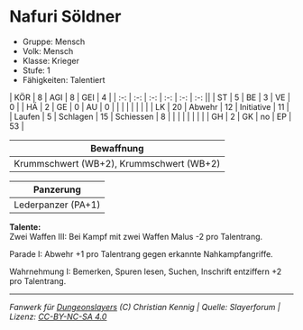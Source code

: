 # Nafuri Söldner  
- Gruppe: Mensch  
- Volk: Mensch  
- Klasse: Krieger  
- Stufe: 1  
- Fähigkeiten: Talentiert  


| KÖR    | 8  | AGI      | 8  | GEI        | 4  |
| :-: | :-: | :-: | :-: | :-: | :-: ||
| ST     | 5  | BE       | 3  | VE         | 0  |
| HÄ     | 2  | GE       | 0  | AU         | 0  |
|        |    |          |    |            |    |
| LK     | 20 | Abwehr   | 12 | Initiative | 11 |
| Laufen | 5  | Schlagen | 15 | Schiessen  | 8  |
|        |    |          |    |            |    |
| GH     | 2  | GK       | no | EP         | 53 |


| Bewaffnung |
| --- |
| Krummschwert (WB+2), Krummschwert (WB+2) |


| Panzerung |
| --- |
| Lederpanzer (PA+1) |


**Talente:**  
Zwei Waffen III: Bei Kampf mit zwei Waffen Malus -2 pro Talentrang.

Parade I: Abwehr +1 pro Talentrang gegen erkannte Nahkampfangriffe.

Wahrnehmung I: Bemerken, Spuren lesen, Suchen, Inschrift entziffern +2 pro Talentrang.





___
*Fanwerk für [Dungeonslayers](https://www.dungeonslayers.net/) (C) Christian Kennig | Quelle: Slayerforum | Lizenz: [CC-BY-NC-SA 4.0](https://creativecommons.org/licenses/by-nc-sa/4.0/deed.de)*